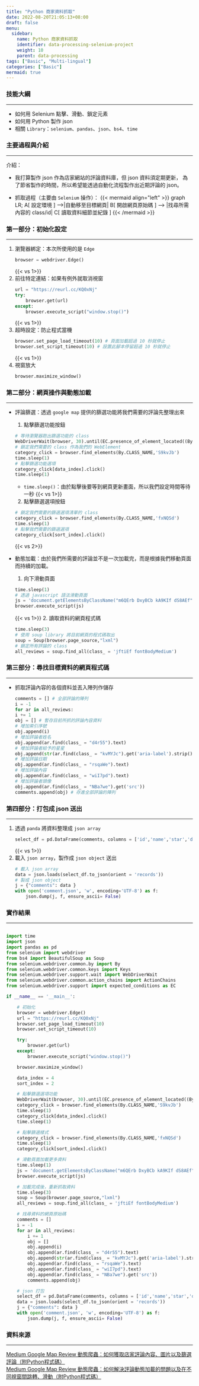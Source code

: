 ```yaml
---
title: "Python 商家資料抓取"
date: 2022-08-20T21:05:13+08:00
draft: false
menu:
  sidebar:
    name: Python 商家資料抓取
    identifier: data-processing-selenium-project
    weight: 10
    parent: data-processing
tags: ["Basic", "Multi-lingual"]
categories: ["Basic"]
mermaid: true
---
```



### 技能大綱
***
- 如何用 Selenium 點擊、滑動、鎖定元素
- 如何用 Python 製作 json
- 相關 `Library`：`selenium`、`pandas`、`json`、`bs4`、`time`

### 主要過程與介紹
***

介紹：
- 我打算製作 json 作為店家網站的評論資料庫，但 json 資料須定期更新，
為了節省製作的時間，所以希望能透過自動化流程製作出近期評論的 json。

- 抓取過程（主要由 `Selenium` 操作）：
{{< mermaid align="left" >}}
graph LR;
    A[ 設定環境 ] -->|自動移至目標網頁| B[ 開啟網頁原始碼 ] 
    --> |找尋所需內容的 class/id| C[ 讀取資料細節並紀錄 ]
{{< /mermaid >}}

### 第一部分：初始化設定
***
1. 瀏覽器綁定：本次所使用的是 `Edge`
    ```Python
    browser = webdriver.Edge()
    ```
    {{< vs 1>}}
2. 前往特定連結：如果有例外就取消視窗
    ```Python
    url = "https://reurl.cc/KQ0xNj"
    try:
        browser.get(url)
    except:
        browser.execute_script("window.stop()")
    ```
    {{< vs 1>}}
3. 超時設定：防止程式當機
    ```Python
    browser.set_page_load_timeout(10) # 頁面加載超過 10 秒就停止
    browser.set_script_timeout(10) # 設置此腳本停留超過 10 秒就停止
    ```
    {{< vs 1>}}
4. 視窗放大
    ```Python
    browser.maximize_window()
    ```

### 第二部分：網頁操作與動態加載
***
- 評論篩選：透過 `google map` 提供的篩選功能將我們需要的評論先整理出來
    1. 點擊篩選功能按鈕
    ```Python
    # 等待瀏覽器跑出篩選功能的 class
    WebDriverWait(browser, 30).until(EC.presence_of_element_located((By.CLASS_NAME, 'S9kvJb')))
    # 鎖定我們需要的 class 作為我們的 WebElement
    category_click = browser.find_elements(By.CLASS_NAME,'S9kvJb')
    time.sleep(1)
    # 點擊篩選功能選項
    category_click[data_index].click()
    time.sleep(1)
    ```
    - `time.sleep()`：由於點擊後要等到網頁更新畫面，所以我們設定時間等待一秒
    {{< vs 1>}}
    2. 點擊篩選選項按鈕
    ```Python
    # 鎖定我們需要的篩選選項清單的 class
    category_click = browser.find_elements(By.CLASS_NAME,'fxNQSd')
    time.sleep(1)
    # 點擊我們需要的篩選選項
    category_click[sort_index].click()
    ```
    {{< vs 2>}}

- 動態加載：由於我們所需要的評論並不是一次加載完，而是根據我們移動頁面而持續的加載。
    1. 向下滑動頁面
    ```Python
    time.sleep(1)
    # 透過 javascript 語法滑動頁面
    js = 'document.getElementsByClassName("m6QErb DxyBCb kA9KIf dS8AEf")[0].scrollTop=1000000'
    browser.execute_script(js)
    ```
    {{< vs 1>}}
    2. 讀取資料的網頁程式碼
    ```Python
    time.sleep(3)
    # 使用 soup library 將目前網頁的程式碼取出
    soup = Soup(browser.page_source,"lxml")
    # 鎖定所有評論的 class
    all_reviews = soup.find_all(class_ = 'jftiEf fontBodyMedium')
    ```

### 第三部分：尋找目標資料的網頁程式碼
***
- 抓取評論內容的各個資料並丟入陣列作儲存 
    ```Python
    comments = [] # 全部評論的陣列
    i = -1 
    for ar in all_reviews:
    i += 1
    obj = [] # 暫存目前所抓的評論內容資料
    # 增加索引序號
    obj.append(i)
    # 增加評論者姓名
    obj.append(ar.find(class_ = "d4r55").text)
    # 增加評論者給予的星星
    obj.append(str(ar.find(class_ = "kvMYJc").get('aria-label').strip().strip(" 顆星")))
    # 增加評論日期
    obj.append(ar.find(class_ = "rsqaWe").text)
    # 增加評論內容
    obj.append(ar.find(class_ = "wiI7pd").text)
    # 增加評論者頭像
    obj.append(ar.find(class_ = "NBa7we").get('src'))
    comments.append(obj) # 存進全部評論的陣列
    ```

### 第四部分：打包成 json 送出
***
1. 透過 `panda` 將資料整理成 `json array`
    ```Python
    select_df = pd.DataFrame(comments, columns = ['id','name','star','date','content','icon'])
    ```
    {{< vs 1>}}
2. 載入 `json array`，製作成 `json object` 送出
    ```Python
    # 載入 json array
    data = json.loads(select_df.to_json(orient = 'records'))
    # 製成 json object
    j = {"comments": data }
    with open('comment.json', 'w', encoding='UTF-8') as f:
        json.dump(j, f, ensure_ascii= False)
    ```
### 實作結果
***
```Python

import time
import json
import pandas as pd
from selenium import webdriver
from bs4 import BeautifulSoup as Soup
from selenium.webdriver.common.by import By
from selenium.webdriver.common.keys import Keys
from selenium.webdriver.support.wait import WebDriverWait
from selenium.webdriver.common.action_chains import ActionChains
from selenium.webdriver.support import expected_conditions as EC

if __name__ == '__main__':

    # 初始化
    browser = webdriver.Edge()
    url = "https://reurl.cc/KQ0xNj"
    browser.set_page_load_timeout(10)
    browser.set_script_timeout(10)

    try:
        browser.get(url)
    except:
        browser.execute_script("window.stop()")

    browser.maximize_window()

    data_index = 4 
    sort_index = 2

    # 點擊篩選選項功能
    WebDriverWait(browser, 30).until(EC.presence_of_element_located((By.CLASS_NAME, 'S9kvJb')))
    category_click = browser.find_elements(By.CLASS_NAME,'S9kvJb')
    time.sleep(1)
    category_click[data_index].click()
    time.sleep(1)

    # 點擊篩選樣式
    category_click = browser.find_elements(By.CLASS_NAME,'fxNQSd')
    time.sleep(1)
    category_click[sort_index].click()

    # 滑動頁面加載更多資料
    time.sleep(1)
    js = 'document.getElementsByClassName("m6QErb DxyBCb kA9KIf dS8AEf")[0].scrollTop=1000000'
    browser.execute_script(js)

    # 加載完成後，重新抓取資料
    time.sleep(3)
    soup = Soup(browser.page_source,"lxml")
    all_reviews = soup.find_all(class_ = 'jftiEf fontBodyMedium')

    # 找尋資料的網頁原始碼
    comments = []
    i = -1
    for ar in all_reviews:
        i += 1
        obj = []
        obj.append(i)
        obj.append(ar.find(class_ = "d4r55").text)
        obj.append(str(ar.find(class_ = "kvMYJc").get('aria-label').strip().strip(" 顆星")))
        obj.append(ar.find(class_ = "rsqaWe").text)
        obj.append(ar.find(class_ = "wiI7pd").text)
        obj.append(ar.find(class_ = "NBa7we").get('src'))
        comments.append(obj)

    # json 打包
    select_df = pd.DataFrame(comments, columns = ['id','name','star','date','content','icon'])
    data = json.loads(select_df.to_json(orient = 'records'))
    j = {"comments": data }
    with open('comment.json', 'w', encoding='UTF-8') as f:
        json.dump(j, f, ensure_ascii= False)

```

### 資料來源
***
[Medium Google Map Review 動態爬蟲：如何獲取店家評論內容、圖片以及篩選評論（附Python程式碼）](https://reurl.cc/W1GXpD)  
[Medium Google Map Review 動態爬蟲：如何解決評論動態加載的問題以及在不同視窗間跳轉、滑動（附Python程式碼）](https://reurl.cc/YXejZa)

